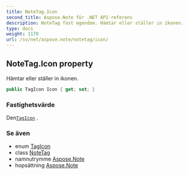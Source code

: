 ```yaml
---
title: NoteTag.Icon
second_title: Aspose.Note för .NET API-referens
description: NoteTag fast egendom. Hämtar eller ställer in ikonen.
type: docs
weight: 1170
url: /sv/net/aspose.note/notetag/icon/
---
```

## NoteTag.Icon property

Hämtar eller ställer in ikonen.

```csharp
public TagIcon Icon { get; set; }
```

### Fastighetsvärde

Den[`TagIcon`](../../tagicon/) .

### Se även

* enum [TagIcon](../../tagicon/)
* class [NoteTag](../)
* namnutrymme [Aspose.Note](../../notetag/)
* hopsättning [Aspose.Note](../../../)



